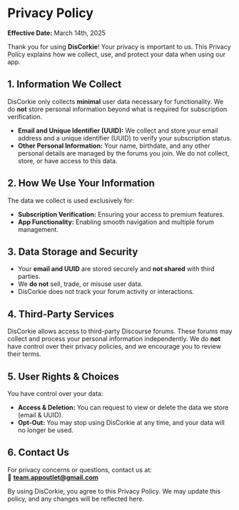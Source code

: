 # **Privacy Policy**  

**Effective Date:** March 14th, 2025

Thank you for using **DisCorkie**! Your privacy is important to us. This Privacy Policy explains how we collect, use, and protect your data when using our app.  

## **1. Information We Collect**  

DisCorkie only collects **minimal** user data necessary for functionality. We do **not** store personal information beyond what is required for subscription verification.  

- **Email and Unique Identifier (UUID):** We collect and store your email address and a unique identifier (UUID) to verify your subscription status.  
- **Other Personal Information:** Your name, birthdate, and any other personal details are managed by the forums you join. We do not collect, store, or have access to this data.  

## **2. How We Use Your Information**  

The data we collect is used exclusively for:  
- **Subscription Verification:** Ensuring your access to premium features.  
- **App Functionality:** Enabling smooth navigation and multiple forum management.  

## **3. Data Storage and Security**  

- Your **email and UUID** are stored securely and **not shared** with third parties.  
- We **do not** sell, trade, or misuse user data.  
- DisCorkie does not track your forum activity or interactions.  

## **4. Third-Party Services**  

DisCorkie allows access to third-party Discourse forums. These forums may collect and process your personal information independently. We do **not** have control over their privacy policies, and we encourage you to review their terms.  

## **5. User Rights & Choices**  

You have control over your data:  
- **Access & Deletion:** You can request to view or delete the data we store (email & UUID).  
- **Opt-Out:** You may stop using DisCorkie at any time, and your data will no longer be used.  

## **6. Contact Us**  

For privacy concerns or questions, contact us at:  
📧 **team.appoutlet@gmail.com**  

By using DisCorkie, you agree to this Privacy Policy. We may update this policy, and any changes will be reflected here.  
